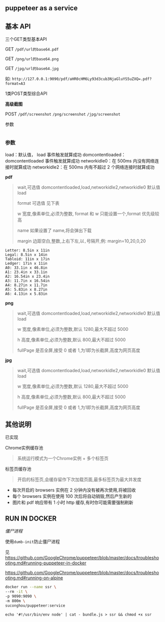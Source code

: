 ## puppeteer as a service

## 基本 API


三个GET类型基本API

GET `/pdf/url的base64.pdf`

GET `/png/url的base64.png`

GET `/jpg/url的base64.jpg`

如: `http://127.0.0.1:9090/pdf/aHR0cHM6Ly93d3cub3NjaGluYS5uZXQ=.pdf?format=A3`


1类POST类型综合API

**高级截图**

POST `/pdf/screenshot` `/png/screenshot` `/jpg/screenshot`

参数
```json


```


### 参数



load：默认值， load 事件触发就算成功
domcontentloaded： domcontentloaded 事件触发就算成功
networkidle0：在 500ms 内没有网络连接时就算成功
networkidle2：在 500ms 内有不超过 2 个网络连接时就算成功



**pdf**

> wait,可选值 domcontentloaded,load,networkidle2,networkidle0 默认值 load
>
> format 可选值 见下表
>
> w 宽度,像素单位,必须为整数, format 和 w 只能设置一个,format 优先级较高
>
> name 如果设置了 name,将会弹出下载
>
> margin 边距空白,整数,上右下左,以`,`号隔开,例: margin=10,20,0,20


```
Letter: 8.5in x 11in
Legal: 8.5in x 14in
Tabloid: 11in x 17in
Ledger: 17in x 11in
A0: 33.1in x 46.8in
A1: 23.4in x 33.1in
A2: 16.54in x 23.4in
A3: 11.7in x 16.54in
A4: 8.27in x 11.7in
A5: 5.83in x 8.27in
A6: 4.13in x 5.83in
```

**png**

> wait,可选值 domcontentloaded,load,networkidle2,networkidle0 默认值 load
>
> w 宽度,像素单位,必须为整数,默认 1280,最大不超过 5000
>
> h 高度,像素单位,必须为整数,默认 800,最大不超过 5000
>
> fullPage 是否全屏,接受 0 或者 1,为1即为长截屏,高度为网页高度

**jpg**

> wait,可选值 domcontentloaded,load,networkidle2,networkidle0 默认值 load
>
> w 宽度,像素单位,必须为整数,默认 1280,最大不超过 5000
>
> h 高度,像素单位,必须为整数,默认 800,最大不超过 5000
>
> fullPage 是否全屏,接受 0 或者 1,为1即为长截屏,高度为网页高度

## 其他说明


已实现

Chrome实例缓存池

> 系统运行模式为一个Chrome实例 + 多个标签页

标签页缓存池

> 开启的标签页,会缓存留作下次加载页面,最多标签页为最大并发度



-   每次开启的 browsers 实例在 2 分钟内没有被再次使用,将被回收
-   每个 browsers 实例在使用 100 次后将自动销毁,然后产生新的
-   图片和 pdf 响应带有 1 小时 http 缓存,有时你可能需要强制刷新





## RUN IN DOCKER

*僵尸进程*

使用`dumb-init`防止僵尸进程

见 https://github.com/GoogleChrome/puppeteer/blob/master/docs/troubleshooting.md#running-puppeteer-in-docker


https://github.com/GoogleChrome/puppeteer/blob/master/docs/troubleshooting.md#running-on-alpine

```bash
docker run --name ssr \
--rm -it \
-p 9090:9090 \
-m 800m \
suconghou/puppeteer:service
```



```
echo '#!/usr/bin/env node' | cat - bundle.js > ssr && chmod +x ssr
```
